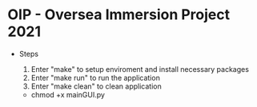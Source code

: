 # OIP - Oversea Immersion Project 2021

* Steps
    1. Enter "make" to setup enviroment and install necessary packages
    2. Enter "make run" to run the application
    3. Enter "make clean" to clean application

    * chmod +x mainGUI.py
